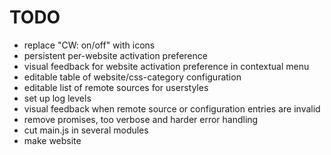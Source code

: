# TODO

- replace "CW: on/off" with icons
- persistent per-website activation preference
- visual feedback for website activation preference in contextual menu
- editable table of website/css-category configuration
- editable list of remote sources for userstyles
- set up log levels
- visual feedback when remote source or configuration entries are invalid
- remove promises, too verbose and harder error handling
- cut main.js in several modules
- make website
